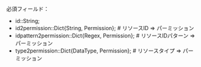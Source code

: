 必須フィールド：

  * id::String;
  * id2permission::Dict{String, Permission};        # リソースID => パーミッション
  * idpattern2permission::Dict{Regex, Permission};  # リソースIDパターン => パーミッション
  * type2permission::Dict{DataType, Permission};    # リソースタイプ => パーミッション
